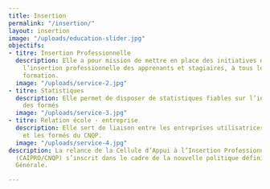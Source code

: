 ```yaml
---
title: Insertion
permalink: "/insertion/"
layout: insertion
image: "/uploads/education-slider.jpg"
objectifs:
- titre: Insertion Professionnelle
  description: Elle a pour mission de mettre en place des initiatives orientées vers
    l’insertion professionnelle des apprenants et stagiaires, à tous les niveaux de
    formation.
  image: "/uploads/service-2.jpg"
- titre: Statistiques
  description: Elle permet de disposer de statistiques fiables sur l’insertion professionnelle
    des formés
  image: "/uploads/service-3.jpg"
- titre: Relation école - entreprise
  description: Elle sert de liaison entre les entreprises utilisatrices de main d’œuvre
    et les formés du CNQP.
  image: "/uploads/service-4.jpg"
description: La relance de la Cellule d’Appui à l’Insertion Professionnelle du CNQP
  (CAIPRO/CNQP) s’inscrit dans le cadre de la nouvelle politique définie par la  Direction
  Générale.

---
```

